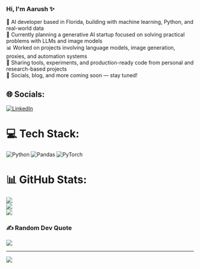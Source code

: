### Hi, I'm Aarush ✨  
🧠 AI developer based in Florida, building with machine learning, Python, and real-world data  
🚀 Currently planning a generative AI startup focused on solving practical problems with LLMs and image models  
📊 Worked on projects involving language models, image generation, proxies, and automation systems  
📂 Sharing tools, experiments, and production-ready code from personal and research-based projects  
🔗 Socials, blog, and more coming soon — stay tuned!  

## 🌐 Socials:
[![LinkedIn](https://img.shields.io/badge/LinkedIn-%230077B5.svg?logo=linkedin&logoColor=white)](https://linkedin.com/in/www.linkedin.com/in/aarush-verma-561a42220) 

# 💻 Tech Stack:
![Python](https://img.shields.io/badge/python-3670A0?style=for-the-badge&logo=python&logoColor=ffdd54) ![Pandas](https://img.shields.io/badge/pandas-%23150458.svg?style=for-the-badge&logo=pandas&logoColor=white) ![PyTorch](https://img.shields.io/badge/PyTorch-%23EE4C2C.svg?style=for-the-badge&logo=PyTorch&logoColor=white)
# 📊 GitHub Stats:
![](https://github-readme-stats.vercel.app/api?username=aarush-verma16&theme=midnight-purple&hide_border=false&include_all_commits=true&count_private=false)<br/>
![](https://nirzak-streak-stats.vercel.app/?user=aarush-verma16&theme=midnight-purple&hide_border=false)<br/>
![](https://github-readme-stats.vercel.app/api/top-langs/?username=aarush-verma16&theme=midnight-purple&hide_border=false&include_all_commits=true&count_private=false&layout=compact)

### ✍️ Random Dev Quote
![](https://quotes-github-readme.vercel.app/api?type=horizontal&theme=dark)

---
[![](https://visitcount.itsvg.in/api?id=aarush-verma16&icon=0&color=0)](https://visitcount.itsvg.in)

<!-- Proudly created with GPRM ( https://gprm.itsvg.in ) -->
